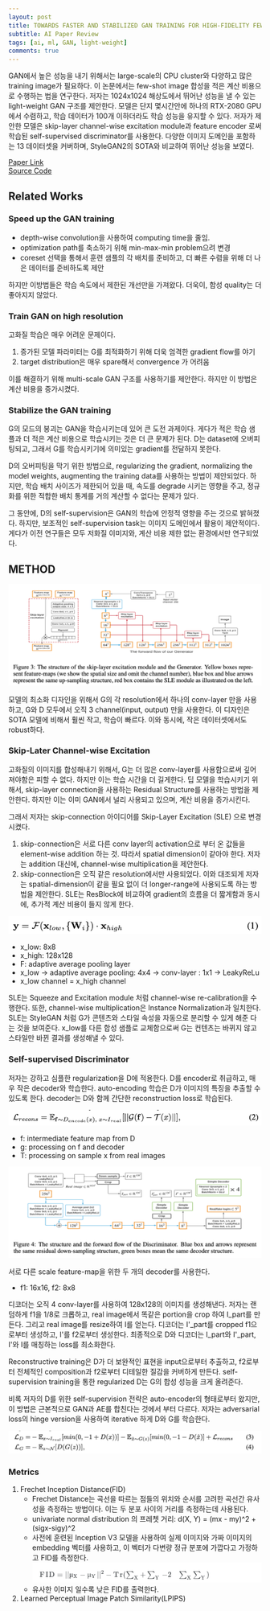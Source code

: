 ```yaml
---
layout: post  
title: TOWARDS FASTER AND STABILIZED GAN TRAINING FOR HIGH-FIDELITY FEW-SHOT IMAGE SYNTHESIS        
subtitle: AI Paper Review    
tags: [ai, ml, GAN, light-weight]        
comments: true  
---  
```


GAN에서 높은 성능을 내기 위해서는 large-scale의 CPU cluster와 다양하고 많은 training image가 필요하다.
이 논문에서는 few-shot image 합성을 적은 계산 비용으로 수행하는 법을 연구한다.
저자는 1024x1024 해상도에서 뛰어난 성능을 낼 수 있는 light-weight GAN 구조를 제안한다.
모델은 단지 몇시간안에 하나의 RTX-2080 GPU 에서 수렴하고, 학습 데이터가 100개 이하더라도 학습 성능을 유지할 수 있다.
저자가 제안한 모델은 skip-layer channel-wise excitation module과 feature encoder 로써 학습된 self-supervised discriminator를 사용한다.
다양한 이미지 도메인을 포함하는 13 데이터셋을 커버하며, StyleGAN2의 SOTA와 비교하여 뛰어난 성능을 보였다.

[Paper Link](https://openreview.net/pdf?id=1Fqg133qRaI)  
[Source Code](https://github.com/lucidrains/lightweight-gan)  

## Related Works
### Speed up the GAN training
* depth-wise convolution을 사용하여 computing time을 줄임.
* optimization path를 축소하기 위해 min-max-min problem으려 변경 
* coreset 선택을 통해서 훈련 샘플의 각 배치를 준비하고, 더 빠른 수렴을 위해 더 나은 데이터를 준비하도록 제안

하지만 이방법들은 학습 속도에서 제한된 개선만을 가져왔다.
더욱이, 합성 quality는 더 좋아지지 않았다.

### Train GAN on high resolution
고화질 학습은 매우 어려운 문제이다.
1. 증가된 모델 파라미터는 G를 최적화하기 위해 더욱 엄격한 gradient flow를 야기
2. target distribution은 매우 spare해서 convergence 가 어려움 

이를 해결하기 위해 multi-scale GAN 구조를 사용하기를 제안한다. 하지만 이 방법은 계산 비용을 증가시켰다.

### Stabilize the GAN training
G의 모드의 붕괴는 GAN을 학습시키는데 있어 큰 도전 과제이다.
게다가 적은 학습 샘플과 더 적은 계산 비용으로 학습시키는 것은 더 큰 문제가 된다.
D는 dataset에 오버피팅되고, 그래서 G를 학습시키기에 의미있는 gradient를 전달하지 못한다.

D의 오버피팅을 막기 위한 방법으로, regularizing the gradient, normalizing the model weights, augmenting the training data를 사용하는 방법이 제안되었다.
하지만, 학습 배치 사이즈가 제한되어 있을 때, 속도를 degrade 시키는 영향을 주고, 정규화를 위한 적합한 배치 통계를 거의 계산할 수 없다는 문제가 있다.

그 동안에, D의 self-supervision은 GAN의 학습에 안정적 영향을 주는 것으로 밝혀졌다. 
하지만, 보조적인 self-supervision task는 이미지 도메인에서 활용이 제안적이다. 게다가 이전 연구들은 모두 저화질 이미지와, 계산 비용 제한 없는 환경에서만 연구되었다.

## METHOD
![](./../assets/resource/ai_paper/paper12/1.png)  

모델의 최소화 디자인을 위해서 G의 각 resolution에서 하나의 conv-layer 만을 사용하고, G와 D 모두에서 오직 3 channel(input, output) 만을 사용한다.
이 디자인은 SOTA 모델에 비해서 훨씬 작고, 학습이 빠르다. 이와 동시에, 작은 데이터셋에서도 robust하다.

### Skip-Later Channel-wise Excitation
고화질의 이미지를 합성해내기 위해서, G는 더 많은 conv-layer를 사용함으로써 깊어져야함은 피할 수 없다. 
하지만 이는 학습 시간을 더 길게한다. 
딥 모델을 학습시키기 위해서, skip-layer connection을 사용하는 Residual Structure를 사용하는 방법을 제안한다. 
하지만 이는 이미 GAN에서 널리 사용되고 있으며, 계산 비용을 증가시킨다.

그래서 저자는 skip-connection 아이디어를 Skip-Layer Excitation (SLE) 으로 변경시켰다.
1. skip-connection은 서로 다른 conv layer의 activation으로 부터 온 값들을 element-wise addition 하는 것. 
따라서 spatial dimension이 같아야 한다. 저자는 addition 대신에, channel-wise multiplication을 제안한다.
2. skip-connection은 오직 같은 resolution에서만 사용되었다. 이와 대조되게 저자는 spatial-dimension이 같을 필요 없이 더 longer-range에 사용되도록 하는 방법을 제안한다.
SLE는 ResBlock에 비교하여 gradient의 흐름을 더 짧게함과 동시에, 추가적 계산 비용이 들지 않게 한다.

![](./../assets/resource/ai_paper/paper12/2.png)  
* x_low: 8x8
* x_high: 128x128
* F: adaptive average pooling layer
* x_low -> adaptive average pooling: 4x4 -> conv-layer : 1x1 -> LeakyReLu
* x_low channel = x_high channel

SLE는 Squeeze and Excitation module 처럼 channel-wise re-calibration을 수행한다.
또한, channel-wise multiplication은 Instance Normalization과 일치한다.
SLE는 StyleGAN 처럼 G가 콘텐츠와 스타일 속성을 자동으로 분리할 수 있게 해준 다는 것을 보여준다. 
x_low를 다른 합성 샘플로 교체함으로써 G는 컨텐츠는 바뀌지 않고 스타일만 바뀐 결과를 생성해낼 수 있다.

### Self-supervised Discriminator

저자는 강하고 심플한 regularization을 D에 적용한다. D를 encoder로 취급하고, 매우 작은 decoder와 학습한다.
auto-encoding 학습은 D가 이미지의 특징을 추출할 수 있도록 한다.
decoder는 D와 함께 간단한 reconstruction loss로 학습된다.

![](./../assets/resource/ai_paper/paper12/4.png)  
* f: intermediate feature map from D
* g: processing on f and decoder
* T: processing on sample x from real images


![](./../assets/resource/ai_paper/paper12/3.png)  

서로 다른 scale feature-map을 위한 두 개의 decoder를 사용한다.  
* f1: 16x16, f2: 8x8  

디코더는 오직 4 conv-layer를 사용하여 128x128의 이미지를 생성해낸다.
저자는 랜덤하게 f1을 1/8로 크롭하고, real image에서 똑같은 portion을 crop 하여 I_part를 만든다.
그리고 real image를 resize하여 I를 얻는다. 
디코더는 I'_part를 cropped f1으로부터 생성하고, I'를 f2로부터 생성한다. 
최종적으로 D와 디코더는 I_part와 I'_part, I'와 I를 매칭하는 loss를 최소화한다.

Reconstructive training은 D가 더 보완적인 표현을 input으로부터 추출하고, f2로부터 전체적인 composition과 f2로부터 디테일한 질감을 커버하게 만든다.
self-supervision training을 통한 regularized D는 G의 합성 성능을 크게 올려준다.

비록 저자의 D를 위한 self-supervision 전략은 auto-encoder의 형태로부터 왔지만, 이 방법은 근본적으로 GAN과 AE를 합친다는 것에서 부터 다르다.
저자는 adversarial loss의 hinge version을 사용하여 iterative 하게 D와 G를 학습한다.

![](./../assets/resource/ai_paper/paper12/5.png)  

### Metrics
1. Frechet Inception Distance(FID)
    * Frechet Distance는 곡선을 따르는 점들의 위치와 순서를 고려한 곡선간 유사성을 측정하는 방법이다. 이는 두 분포 사이의 거리를 측정하는데 사용된다.
    * univariate normal distribution 의 프레쳇 거리: d(X, Y) =  (mx - my)^2 + (sigx-sigy)^2  
    * 사전에 훈련된 Inception V3 모델을 사용하여 실제 이미지와 가짜 이미지의 embedding 벡터를 사용하고, 이 벡터가 다변량 정규 분포에 가깝다고 가정하고 FID를 측정한다.
    ![](./../assets/resource/ai_paper/paper12/6.png)  
    * 유사한 이미지 일수록 낮은 FID를 출력한다.
2. Learned Perceptual Image Patch Similarity(LPIPS)

